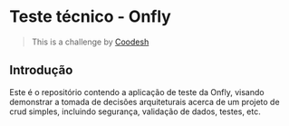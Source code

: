 # Teste técnico - Onfly

>  This is a challenge by [Coodesh](https://coodesh.com/)

## Introdução

Este é o repositório contendo a aplicação de teste da Onfly, visando demonstrar a tomada de decisões arquiteturais acerca de um projeto de crud simples, incluindo segurança, validação de dados, testes, etc.
